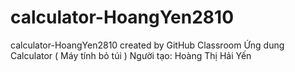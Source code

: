 # calculator-HoangYen2810
calculator-HoangYen2810 created by GitHub Classroom
Ứng dung Calculator ( Máy tính bỏ túi )
Người tạo: Hoàng Thị Hải Yến
